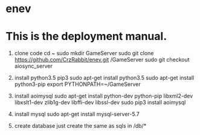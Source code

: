 # enev
# This is the deployment manual.
1. clone code
cd ~
sudo mkdir GameServer
sudo git clone https://github.com/CrzRabbit/enev.git /GameServer
sudo git checkout aiosync_server

2. install python3.5 pip3
sudo apt-get install python3.5
sudo apt-get install python3-pip
export PYTHONPATH=~/GameServer

3. install aoimysql
sudo apt-get install python-dev python-pip libxml2-dev libxslt1-dev zlib1g-dev libffi-dev libssl-dev
sudo pip3 install aoimysql

4. install mysql
sudo apt-get install mysql-server-5.7

5. create database
just create the same as sqls in /db/*
